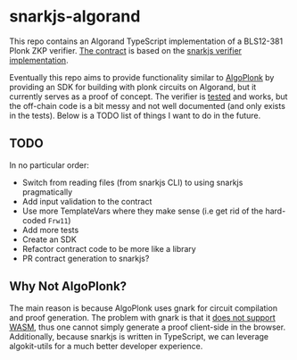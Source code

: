 # snarkjs-algorand

This repo contains an Algorand TypeScript implementation of a BLS12-381 Plonk ZKP verifier. [The contract](./contracts/verifier.algo.ts) is based on the [snarkjs verifier implementation](https://github.com/iden3/snarkjs/blob/e0c7219bd69db07845560162af7e6876d15390e1/src/plonk_verify.js?plain=1#L29).

Eventually this repo aims to provide functionality similar to [AlgoPlonk](github.com/giuliop/AlgoPlonk/) by providing an SDK for building with plonk circuits on Algorand, but it currently serves as a proof of concept. The verifier is [tested](./__test__/verifier.test.ts) and works, but the off-chain code is a bit messy and not well documented (and only exists in the tests). Below is a TODO list of things I want to do in the future.

## TODO

In no particular order:

- Switch from reading files (from snarkjs CLI) to using snarkjs pragmatically
- Add input validation to the contract
- Use more TemplateVars where they make sense (i.e get rid of the hard-coded `Frw11`)
- Add more tests
- Create an SDK
- Refactor contract code to be more like a library
- PR contract generation to snarkjs?

## Why Not AlgoPlonk?

The main reason is because AlgoPlonk uses gnark for circuit compilation and proof generation. The problem with gnark is that it [does not support WASM](https://github.com/Consensys/gnark/issues/74), thus one cannot simply generate a proof client-side in the browser. Additionally, because snarkjs is written in TypeScript, we can leverage algokit-utils for a much better developer experience.
